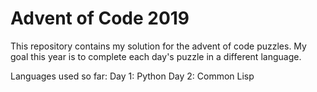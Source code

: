 # Advent of Code 2019

This repository contains my solution for the advent of code puzzles.
My goal this year is to complete each day's puzzle in a different language.

Languages used so far:
Day 1: Python
Day 2: Common Lisp